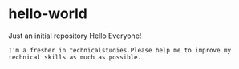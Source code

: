 # hello-world
Just an initial repository
Hello Everyone!
  
    I'm a fresher in technicalstudies.Please help me to improve my technical skills as much as possible.
